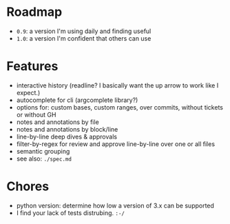 # Roadmap

- `0.9`: a version I'm using daily and finding useful
- `1.0`: a version I'm confident that others can use

# Features

- interactive history (readline? I basically want the up arrow to work like I expect.)
- autocomplete for cli (argcomplete library?)
- options for: custom bases, custom ranges, over commits, without tickets or without GH
- notes and annotations by file
- notes and annotations by block/line
- line-by-line deep dives & approvals
- filter-by-regex for review and approve line-by-line over one or all files
- semantic grouping
- see also: `./spec.md`

# Chores

- python version: determine how low a version of 3.x can be supported
- I find your lack of tests distrubing. `:-/`
